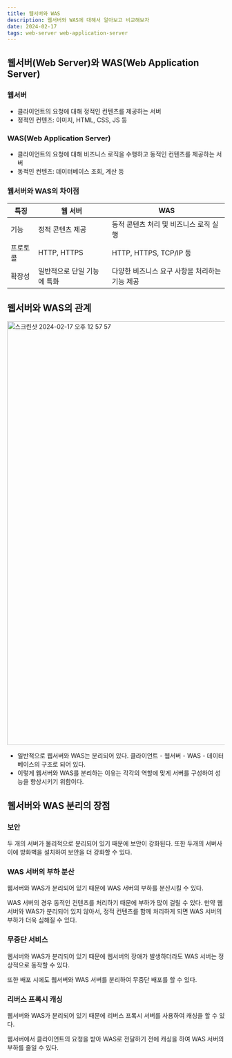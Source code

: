 ```yaml
---
title: 웹서버와 WAS
description: 웹서버와 WAS에 대해서 알아보고 비교해보자
date: 2024-02-17
tags: web-server web-application-server
---
```


## 웹서버(Web Server)와 WAS(Web Application Server)

### 웹서버

- 클라이언트의 요청에 대해 정적인 컨텐츠를 제공하는 서버
- 정적인 컨텐츠: 이미지, HTML, CSS, JS 등

### WAS(Web Application Server)

- 클라이언트의 요청에 대해 비즈니스 로직을 수행하고 동적인 컨텐츠를 제공하는 서버
- 동적인 컨텐츠: 데이터베이스 조회, 계산 등

### 웹서버와 WAS의 차이점

| 특징     | 웹 서버                     | WAS                                            |
| -------- | --------------------------- | ---------------------------------------------- |
| 기능     | 정적 콘텐츠 제공            | 동적 콘텐츠 처리 및 비즈니스 로직 실행         |
| 프로토콜 | HTTP, HTTPS                 | HTTP, HTTPS, TCP/IP 등                         |
| 확장성   | 일반적으로 단일 기능에 특화 | 다양한 비즈니스 요구 사항을 처리하는 기능 제공 |

## 웹서버와 WAS의 관계

<img width="980" alt="스크린샷 2024-02-17 오후 12 57 57" src="https://github.com/nostrss/next13-blog/assets/56717167/53d0ac0b-a5fc-4657-8a21-3ef22296427b">

- 일반적으로 웹서버와 WAS는 분리되어 있다. 클라이언트 - 웹서버 - WAS - 데이터베이스의 구조로 되어 있다.
- 이렇게 웹서버와 WAS를 분리하는 이유는 각각의 역할에 맞게 서버를 구성하여 성능을 향상시키기 위함이다.

## 웹서버와 WAS 분리의 장점

### 보안

두 개의 서버가 물리적으로 분리되어 있기 때문에 보안이 강화된다. 또한 두개의 서버사이에 방화벽을 설치하여 보안을 더 강화할 수 있다.

### WAS 서버의 부하 분산

웹서버와 WAS가 분리되어 있기 때문에 WAS 서버의 부하를 분산시킬 수 있다.

WAS 서버의 경우 동적인 컨텐츠를 처리하기 때문에 부하가 많이 걸릴 수 있다. 만약 웹서버와 WAS가 분리되어 있지 않아서, 정적 컨텐츠를 함께 처리하게 되면 WAS 서버의 부하가 더욱 심해질 수 있다.

### 무중단 서비스

웹서버와 WAS가 분리되어 있기 때문에 웹서버의 장애가 발생하더라도 WAS 서버는 정상적으로 동작할 수 있다.

또한 배포 시에도 웹서버와 WAS 서버를 분리하여 무중단 배포를 할 수 있다.

### 리버스 프록시 캐싱

웹서버와 WAS가 분리되어 있기 때문에 리버스 프록시 서버를 사용하여 캐싱을 할 수 있다.

웹서버에서 클라이언트의 요청을 받아 WAS로 전달하기 전에 캐싱을 하여 WAS 서버의 부하를 줄일 수 있다.
